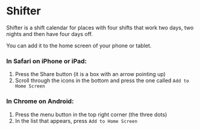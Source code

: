 # Shifter

Shifter is a shift calendar for places with four shifts that work two days, two
nights and then have four days off.

You can add it to the home screen of your phone or tablet.

### In Safari on iPhone or iPad:

1.  Press the Share button (it is a box with an arrow pointing up)
1.  Scroll through the icons in the bottom and press the one called
    `Add to Home Screen`

### In Chrome on Android:

1.  Press the menu button in the top right corner (the three dots)
1.  In the list that appears, press `Add to Home Screen`
